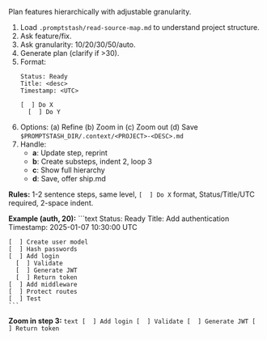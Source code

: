 Plan features hierarchically with adjustable granularity.

1. Load `.promptstash/read-source-map.md` to understand project structure.
2. Ask feature/fix.
3. Ask granularity: 10/20/30/50/auto.
4. Generate plan (clarify if >30).
5. Format:
    ```text
    Status: Ready
    Title: <desc>
    Timestamp: <UTC>

    [  ] Do X
      [  ] Do Y
    ```
6. Options: (a) Refine (b) Zoom in (c) Zoom out (d) Save `$PROMPTSTASH_DIR/.context/<PROJECT>-<DESC>.md`
7. Handle:
   - **a**: Update step, reprint
   - **b**: Create substeps, indent 2, loop 3
   - **c**: Show full hierarchy
   - **d**: Save, offer ship.md

**Rules:** 1-2 sentence steps, same level, `[  ] Do X` format, Status/Title/UTC required, 2-space indent.

**Example (auth, 20):**
    ```text
    Status: Ready
    Title: Add authentication
    Timestamp: 2025-01-07 10:30:00 UTC

    [  ] Create user model
    [  ] Hash passwords
    [  ] Add login
      [  ] Validate
      [  ] Generate JWT
      [  ] Return token
    [  ] Add middleware
    [  ] Protect routes
    [  ] Test
    ```

**Zoom in step 3:**
    ```text
    [  ] Add login
      [  ] Validate
      [  ] Generate JWT
      [  ] Return token
    ```
